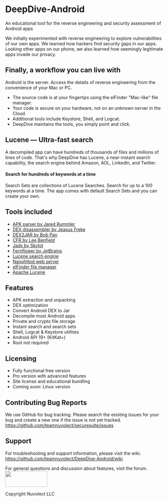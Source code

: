 # DeepDive-Android
An educational tool for the reverse engineering and security assessment of Android apps

We initially experimented with reverse engineering to explore vulnerabilities of our own apps. We learned how hackers find security gaps in our apps. Looking other apps on our phone, we also learned how seemingly legitimate apps invade our privacy.

## Finally, a workflow you can live with
Android is the server. Access the details of reverse engineering from the convenience of your Mac or PC.
* The source code is at your fingertips using the elFinder "Mac-like" file manager.
* Your code is secure on your hardware, not on an unknown server in the Cloud.
* Additional tools include Keystore, Shell, and Logcat.
* DeepDive maintains the tools, you simply point and click.

## Lucene — Ultra-fast search
A decompiled app can have hundreds of thousands of files and millions of lines of code.
That's why DeepDive has Lucene, a near-instant search capability, the search engine behind Amazon, AOL, LinkedIn, and Twitter.

#### Search for hundreds of keywords at a time
Search Sets are collections of Lucene Searches. Search for up to a 100 keywords at a time. The app comes with default Search Sets and you can create your own.

## Tools included
* <a href="https://github.com/jaredrummler/APKParser">APK parser by Jared Rummler</a>
* <a href="https://github.com/JesusFreke/smali/wiki">DEX disassembler by Jeasus Freke</a>
* <a href="https://github.com/pxb1988/dex2jar">DEX2JAR by Bob Pan</a>
* <a href="http://www.benf.org/other/cfr/">CFR by Lee Benfield</a>
* <a href="https://github.com/skylot/jadx">Jadx by Skylot</a>
* <a href="https://github.com/JetBrains/intellij-community/tree/master/plugins/java-decompiler/engine">Fernflower by JetBrains</a>
* <a href="https://lucene.apache.org/">Lucene search engine</a>
* <a href="https://github.com/NanoHttpd/nanohttpd">Nanohttpd web server</a>
* <a href="https://github.com/Studio-42/elFinder">elFinder file manager</a>
* <a href="https://lucene.apache.org/">Apache Lucene</a>

## Features
* APK extraction and unpacking
* DEX optimization
* Convert Android DEX to Jar
* Decompile most Android apps
* Private and crypto file storage
* Instant search and search sets
* Shell, Logcat & Keystore utilities
* Android API 19+ (KitKat+)
* Root not required

## Licensing
* Fully functional free version
* Pro version with advanced features
* Site license and educational bundling
* Coming soon: Linux version
## Contributing Bug Reports
We use GitHub for bug tracking. Please search the existing issues for your bug and create a new one if the issue is not yet tracked.
<https://github.com/teamnuvolect/securesuite/issues>

## Support
For troubleshooting and support information, please visit the wiki.
<https://github.com/teamnuvolect/DeepDive-Android/wiki>

For general questions and discussion about features, visit the forum.
<a href="https://nuvolect.freeforums.net/board/4/discussion-deepdive">
<img src="https://securesuite.org/img/forum_join_chat.png"  height="50" width="134"></a>

Copyright Nuvolect LLC

